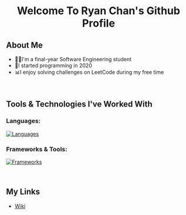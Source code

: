 <h1 align="center">Welcome To Ryan Chan's Github Profile</h1>

<h2>About Me</h2>
<ul>
  <li>👨‍🎓I'm a final-year Software Engineering student</li>
  <li>🏁I started programming in 2020</li>
  <li>📊I enjoy solving challenges on LeetCode during my free time</li>
</ul>

</br>

<h2>Tools & Technologies I've Worked With</h2>
<h3 align="left">Languages:</h3>

[![Languages](https://skillicons.dev/icons?i=java,cs,go,sql)](https://skillicons.dev)

<h3 align="left">Frameworks & Tools:</h3>

[![Frameworks](https://skillicons.dev/icons?i=github,figma,dotnet,linux,spring,mysql,aws)](https://skillicons.dev)

</br>

<h2>My Links</h2>
<ul>
  <li><a href="https://github.com/ryan-chann/ryan-chann/wiki">Wiki</a></li>
</ul>




